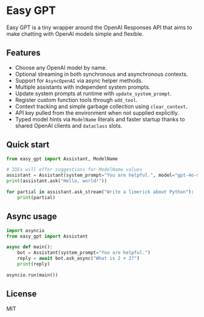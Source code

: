 # Easy GPT

Easy GPT is a tiny wrapper around the OpenAI Responses API that aims to make
chatting with OpenAI models simple and flexible.

## Features

- Choose any OpenAI model by name.
- Optional streaming in both synchronous and asynchronous contexts.
- Support for `AsyncOpenAI` via async helper methods.
- Multiple assistants with independent system prompts.
- Update system prompts at runtime with `update_system_prompt`.
- Register custom function tools through `add_tool`.
- Context tracking and simple garbage collection using `clear_context`.
- API key pulled from the environment when not supplied explicitly.
- Typed model hints via `ModelName` literals and faster startup thanks to
  shared OpenAI clients and `dataclass` slots.

## Quick start

```python
from easy_gpt import Assistant, ModelName

# IDEs will offer suggestions for ModelName values
assistant = Assistant(system_prompt="You are helpful.", model="gpt-4o-mini")
print(assistant.ask("Hello, world!"))

for partial in assistant.ask_stream("Write a limerick about Python"):
    print(partial)
```

## Async usage

```python
import asyncio
from easy_gpt import Assistant

async def main():
    bot = Assistant(system_prompt="You are helpful.")
    reply = await bot.ask_async("What is 2 + 2?")
    print(reply)

asyncio.run(main())
```

## License

MIT

